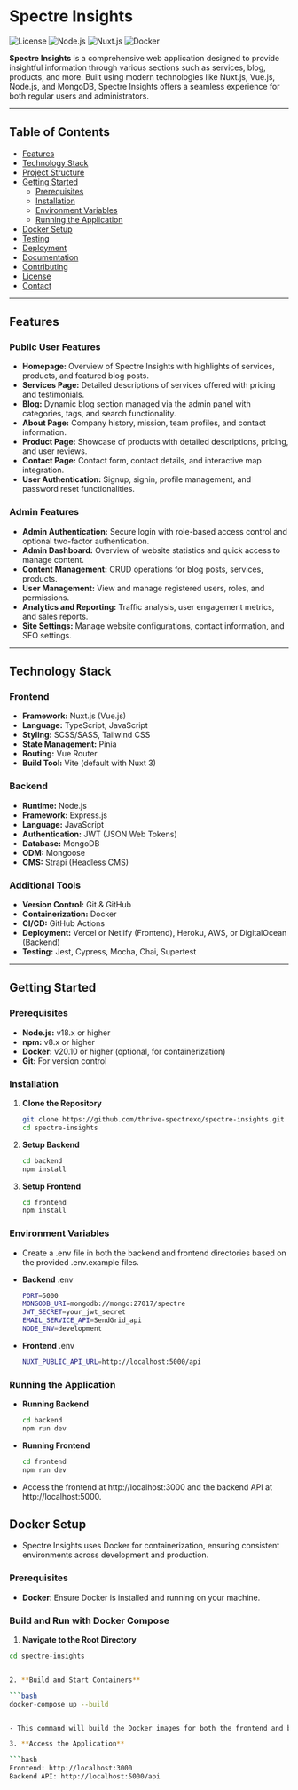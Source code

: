 # Spectre Insights

![License](https://img.shields.io/badge/license-MIT-blue.svg)
![Node.js](https://img.shields.io/badge/node.js-18.x-green.svg)
![Nuxt.js](https://img.shields.io/badge/nuxt.js-3.x-red.svg)
![Docker](https://img.shields.io/badge/docker-%3E%3D20.10-blue.svg)

**Spectre Insights** is a comprehensive web application designed to provide insightful information through various sections such as services, blog, products, and more. Built using modern technologies like Nuxt.js, Vue.js, Node.js, and MongoDB, Spectre Insights offers a seamless experience for both regular users and administrators.

---

## Table of Contents

- [Features](#features)
- [Technology Stack](#technology-stack)
- [Project Structure](#project-structure)
- [Getting Started](#getting-started)
  - [Prerequisites](#prerequisites)
  - [Installation](#installation)
  - [Environment Variables](#environment-variables)
  - [Running the Application](#running-the-application)
- [Docker Setup](#docker-setup)
- [Testing](#testing)
- [Deployment](#deployment)
- [Documentation](#documentation)
- [Contributing](#contributing)
- [License](#license)
- [Contact](#contact)

---

## Features

### Public User Features

- **Homepage:** Overview of Spectre Insights with highlights of services, products, and featured blog posts.
- **Services Page:** Detailed descriptions of services offered with pricing and testimonials.
- **Blog:** Dynamic blog section managed via the admin panel with categories, tags, and search functionality.
- **About Page:** Company history, mission, team profiles, and contact information.
- **Product Page:** Showcase of products with detailed descriptions, pricing, and user reviews.
- **Contact Page:** Contact form, contact details, and interactive map integration.
- **User Authentication:** Signup, signin, profile management, and password reset functionalities.

### Admin Features

- **Admin Authentication:** Secure login with role-based access control and optional two-factor authentication.
- **Admin Dashboard:** Overview of website statistics and quick access to manage content.
- **Content Management:** CRUD operations for blog posts, services, products.
- **User Management:** View and manage registered users, roles, and permissions.
- **Analytics and Reporting:** Traffic analysis, user engagement metrics, and sales reports.
- **Site Settings:** Manage website configurations, contact information, and SEO settings.

---

## Technology Stack

### Frontend

- **Framework:** Nuxt.js (Vue.js)
- **Language:** TypeScript, JavaScript
- **Styling:** SCSS/SASS, Tailwind CSS
- **State Management:** Pinia
- **Routing:** Vue Router
- **Build Tool:** Vite (default with Nuxt 3)

### Backend

- **Runtime:** Node.js
- **Framework:** Express.js
- **Language:** JavaScript
- **Authentication:** JWT (JSON Web Tokens)
- **Database:** MongoDB
- **ODM:** Mongoose
- **CMS:** Strapi (Headless CMS)

### Additional Tools

- **Version Control:** Git & GitHub
- **Containerization:** Docker
- **CI/CD:** GitHub Actions
- **Deployment:** Vercel or Netlify (Frontend), Heroku, AWS, or DigitalOcean (Backend)
- **Testing:** Jest, Cypress, Mocha, Chai, Supertest

---

## Getting Started

### Prerequisites

- **Node.js:** v18.x or higher
- **npm:** v8.x or higher
- **Docker:** v20.10 or higher (optional, for containerization)
- **Git:** For version control

### Installation

1. **Clone the Repository**

   ```bash
   git clone https://github.com/thrive-spectrexq/spectre-insights.git
   cd spectre-insights

2. **Setup Backend**

   ```bash
   cd backend
   npm install

3. **Setup Frontend**

   ```bash
   cd frontend
   npm install

### Environment Variables

- Create a .env file in both the backend and frontend directories based on the provided .env.example files.

- **Backend** .env

  ```bash
  PORT=5000
  MONGODB_URI=mongodb://mongo:27017/spectre
  JWT_SECRET=your_jwt_secret
  EMAIL_SERVICE_API=SendGrid_api
  NODE_ENV=development


- **Frontend** .env

  ```bash
  NUXT_PUBLIC_API_URL=http://localhost:5000/api

### Running the Application

- **Running Backend**

  ```bash
  cd backend
  npm run dev

- **Running Frontend**

  ```bash
  cd frontend
  npm run dev

- Access the frontend at http://localhost:3000 and the backend API at http://localhost:5000.

## Docker Setup

- Spectre Insights uses Docker for containerization, ensuring consistent environments across development and production.

### Prerequisites

- **Docker**: Ensure Docker is installed and running on your machine.

### Build and Run with Docker Compose

1. **Navigate to the Root Directory**

  ```bash
  cd spectre-insights


2. **Build and Start Containers**

  ```bash
  docker-compose up --build


- This command will build the Docker images for both the frontend and backend, along with the MongoDB service, and start the containers.

3. **Access the Application**

  ```bash
  Frontend: http://localhost:3000
  Backend API: http://localhost:5000/api